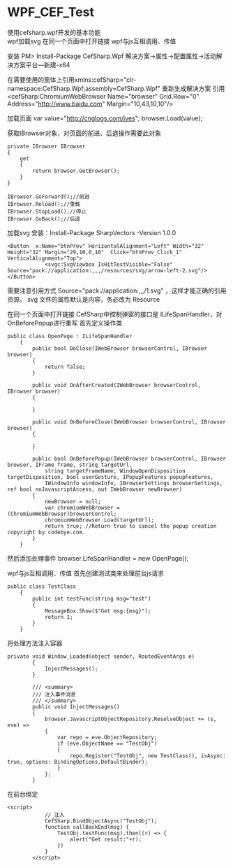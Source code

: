 # WPF_CEF_Test
使用cefsharp.wpf开发的基本功能  
wpf加载svg 在同一个页面中打开链接 wpf与js互相调用、传值  

安装 PM> Install-Package CefSharp.Wpf 
解决方案->属性->配置属性->活动解决方案平台—新建-x64

在需要使用的窗体上引用xmlns:cefSharp="clr-namespace:CefSharp.Wpf;assembly=CefSharp.Wpf"
重新生成解决方案
引用
<cefSharp:ChromiumWebBrowser Name="browser" Grid.Row="0" Address="http://www.baidu.com" Margin="10,43,10,10"/>

加载页面
var value="http://cnglogs.com/ives";
browser.Load(value);

获取IBrowser对象，对页面的前进、后退操作需要此对象
```
private IBrowser IBrowser
{
    get
    {
        return browser.GetBrowser();
    }
}

IBrowser.GoForward();//前进
IBrowser.Reload();//重载
IBrowser.StopLoad();//停止
IBrowser.GoBack();//后退
```
加载svg
安装：Install-Package SharpVectors -Version 1.0.0 
```
<Button  x:Name="btnPrev" HorizontalAlignment="Left" Width="32" Height="32" Margin="29,10,0,10"  Click="btnPrev_Click_1"  VerticalAlignment="Top">
            <svgc:SvgViewbox IsHitTestVisible="False"  Source="pack://application:,,,/resources/svg/arrow-left-2.svg"/>
</Button>
```
需要注意引用方式 Source="pack://application:,,,/1.svg" ，这样才能正确的引用资源。
svg 文件的属性默认是内容，务必改为  Resource

在同一个页面中打开链接
CefSharp中控制弹窗的接口是 ILifeSpanHandler，对OnBeforePopup进行重写
首先定义操作类
```
public class OpenPage : ILifeSpanHandler
    {
        public bool DoClose(IWebBrowser browserControl, IBrowser browser)
        {
            return false;
        }

        public void OnAfterCreated(IWebBrowser browserControl, IBrowser browser)
        {

        }

        public void OnBeforeClose(IWebBrowser browserControl, IBrowser browser)
        {

        }

        public bool OnBeforePopup(IWebBrowser browserControl, IBrowser browser, IFrame frame, string targetUrl,
            string targetFrameName, WindowOpenDisposition targetDisposition, bool userGesture, IPopupFeatures popupFeatures,
            IWindowInfo windowInfo, IBrowserSettings browserSettings, ref bool noJavascriptAccess, out IWebBrowser newBrowser)
        {
            newBrowser = null;
            var chromiumWebBrowser = (ChromiumWebBrowser)browserControl;
            chromiumWebBrowser.Load(targetUrl);
            return true; //Return true to cancel the popup creation copyright by codebye.com.
        }
    }
```
然后添加处理事件 browser.LifeSpanHandler = new OpenPage();

wpf与js互相调用、传值
首先创建测试类来处理前台js请求
```
public class TestClass
    {
        public int testFunc(string msg="test")
        {
            MessageBox.Show($"Get msg:{msg}");
            return 1;
        }
    }
```
将处理方法注入容器
```
private void Window_Loaded(object sender, RoutedEventArgs e)
        {
            InjectMessages(); 
        }

        /// <summary>
        /// 注入事件消息
        /// </summary>
        public void InjectMessages()
        {
            browser.JavascriptObjectRepository.ResolveObject += (s, eve) =>
            {
                var repo = eve.ObjectRepository;
                if (eve.ObjectName == "TestObj")
                {
                    repo.Register("TestObj", new TestClass(), isAsync: true, options: BindingOptions.DefaultBinder);
                }
            };
        }
```
在前台绑定
```
<script>
            // 注入
            CefSharp.BindObjectAsync("TestObj");
            function callBackEnd(msg) {
                TestObj.testFunc(msg).then((r) => {
                    alert("Get result:"+r);
                })
            }
        </script>
```
